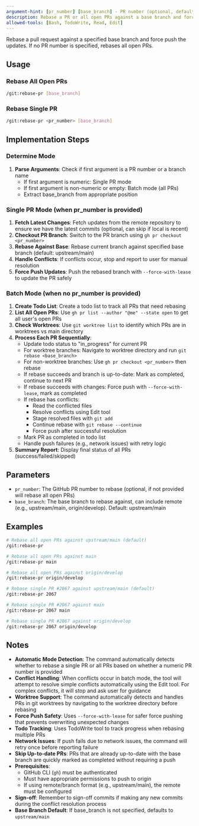 ```yaml
---
argument-hint: [pr_number] [base_branch] - PR number (optional, defaults to all PRs) and base branch (default: upstream/main)
description: Rebase a PR or all open PRs against a base branch and force push updates
allowed-tools: [Bash, TodoWrite, Read, Edit]
---
```


Rebase a pull request against a specified base branch and force push the updates. If no PR number is specified, rebases all open PRs.

## Usage

### Rebase All Open PRs
```bash
/git:rebase-pr [base_branch]
```

### Rebase Single PR
```bash
/git:rebase-pr <pr_number> [base_branch]
```

## Implementation Steps

### Determine Mode

1. **Parse Arguments**: Check if first argument is a PR number or a branch name
   - If first argument is numeric: Single PR mode
   - If first argument is non-numeric or empty: Batch mode (all PRs)
   - Extract base_branch from appropriate position

### Single PR Mode (when pr_number is provided)

1. **Fetch Latest Changes**: Fetch updates from the remote repository to ensure we have the latest commits (optional, can skip if local is recent)
2. **Checkout PR Branch**: Switch to the PR branch using `gh pr checkout <pr_number>`
3. **Rebase Against Base**: Rebase current branch against specified base branch (default: upstream/main)
4. **Handle Conflicts**: If conflicts occur, stop and report to user for manual resolution
5. **Force Push Updates**: Push the rebased branch with `--force-with-lease` to update the PR safely

### Batch Mode (when no pr_number is provided)

1. **Create Todo List**: Create a todo list to track all PRs that need rebasing
2. **List All Open PRs**: Use `gh pr list --author "@me" --state open` to get all user's open PRs
3. **Check Worktrees**: Use `git worktree list` to identify which PRs are in worktrees vs main directory
4. **Process Each PR Sequentially**:
   - Update todo status to "in_progress" for current PR
   - For worktree branches: Navigate to worktree directory and run `git rebase <base_branch>`
   - For non-worktree branches: Use `gh pr checkout <pr_number>` then rebase
   - If rebase succeeds and branch is up-to-date: Mark as completed, continue to next PR
   - If rebase succeeds with changes: Force push with `--force-with-lease`, mark as completed
   - If rebase has conflicts:
     - Read the conflicted files
     - Resolve conflicts using Edit tool
     - Stage resolved files with `git add`
     - Continue rebase with `git rebase --continue`
     - Force push after successful resolution
   - Mark PR as completed in todo list
   - Handle push failures (e.g., network issues) with retry logic
5. **Summary Report**: Display final status of all PRs (success/failed/skipped)

## Parameters

- `pr_number`: The GitHub PR number to rebase (optional, if not provided will rebase all open PRs)
- `base_branch`: The base branch to rebase against, can include remote (e.g., upstream/main, origin/develop). Default: upstream/main

## Examples

```bash
# Rebase all open PRs against upstream/main (default)
/git:rebase-pr

# Rebase all open PRs against main
/git:rebase-pr main

# Rebase all open PRs against origin/develop
/git:rebase-pr origin/develop

# Rebase single PR #2067 against upstream/main (default)
/git:rebase-pr 2067

# Rebase single PR #2067 against main
/git:rebase-pr 2067 main

# Rebase single PR #2067 against origin/develop
/git:rebase-pr 2067 origin/develop
```

## Notes

- **Automatic Mode Detection**: The command automatically detects whether to rebase a single PR or all PRs based on whether a numeric PR number is provided
- **Conflict Handling**: When conflicts occur in batch mode, the tool will attempt to resolve simple conflicts automatically using the Edit tool. For complex conflicts, it will stop and ask user for guidance
- **Worktree Support**: The command automatically detects and handles PRs in git worktrees by navigating to the worktree directory before rebasing
- **Force Push Safety**: Uses `--force-with-lease` for safer force pushing that prevents overwriting unexpected changes
- **Todo Tracking**: Uses TodoWrite tool to track progress when rebasing multiple PRs
- **Network Issues**: If push fails due to network issues, the command will retry once before reporting failure
- **Skip Up-to-date PRs**: PRs that are already up-to-date with the base branch are quickly marked as completed without requiring a push
- **Prerequisites**:
  - GitHub CLI (`gh`) must be authenticated
  - Must have appropriate permissions to push to origin
  - If using remote/branch format (e.g., upstream/main), the remote must be configured
- **Sign-off**: Remember to sign-off commits if making any new commits during the conflict resolution process
- **Base Branch Default**: If base_branch is not specified, defaults to `upstream/main`